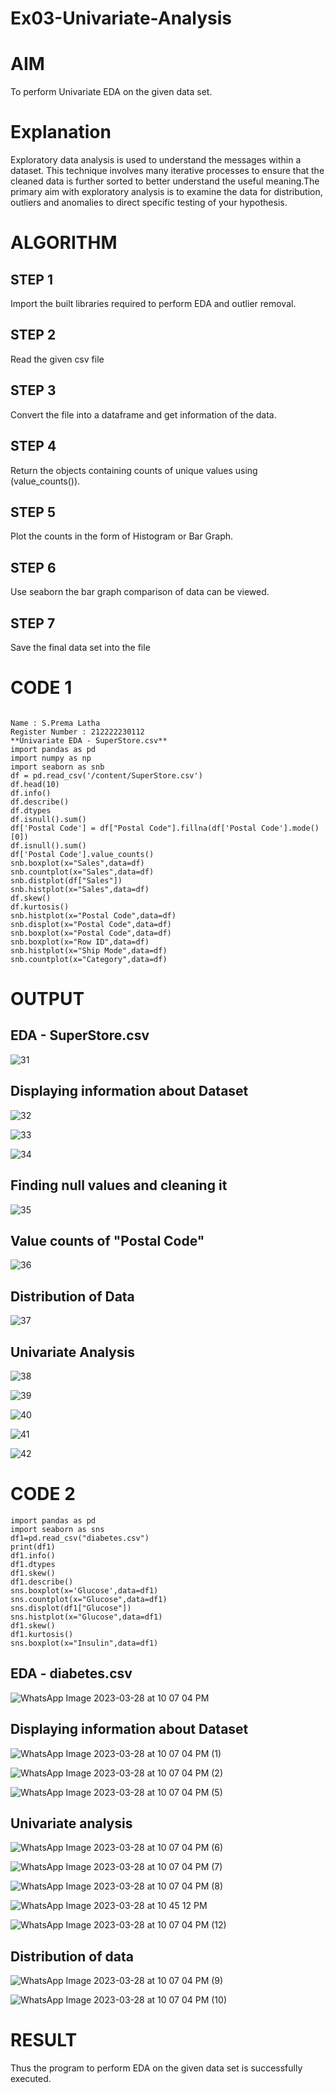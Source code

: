 # Ex03-Univariate-Analysis

# AIM
To perform Univariate EDA on the given data set.

# Explanation
Exploratory data analysis is used to understand the messages within a dataset. This technique involves many iterative processes to ensure that the cleaned data is further sorted to better understand the useful meaning.The primary aim with exploratory analysis is to examine the data for distribution, outliers and anomalies to direct specific testing of your hypothesis.

# ALGORITHM

## STEP 1
Import the built libraries required to perform EDA and outlier removal.

## STEP 2
Read the given csv file

## STEP 3
Convert the file into a dataframe and get information of the data.

## STEP 4
Return the objects containing counts of unique values using (value_counts()).

## STEP 5
Plot the counts in the form of Histogram or Bar Graph.

## STEP 6
Use seaborn the bar graph comparison of data can be viewed.

## STEP 7
Save the final data set into the file

# CODE 1
```

Name : S.Prema Latha
Register Number : 212222230112
**Univariate EDA - SuperStore.csv**
import pandas as pd
import numpy as np
import seaborn as snb
df = pd.read_csv('/content/SuperStore.csv')
df.head(10)
df.info()
df.describe()
df.dtypes
df.isnull().sum()
df['Postal Code'] = df["Postal Code"].fillna(df['Postal Code'].mode()[0])
df.isnull().sum()
df['Postal Code'].value_counts()
snb.boxplot(x="Sales",data=df)
snb.countplot(x="Sales",data=df)
snb.distplot(df["Sales"])
snb.histplot(x="Sales",data=df)
df.skew()
df.kurtosis()
snb.histplot(x="Postal Code",data=df)
snb.displot(x="Postal Code",data=df)
snb.boxplot(x="Postal Code",data=df)
snb.boxplot(x="Row ID",data=df)
snb.histplot(x="Ship Mode",data=df)
snb.countplot(x="Category",data=df)

```

# OUTPUT

## EDA - SuperStore.csv

![31](https://user-images.githubusercontent.com/120620842/228266559-c5ee7866-5a27-47eb-876d-ec2456fb941d.png)

## Displaying information about Dataset

![32](https://user-images.githubusercontent.com/120620842/228266646-b6ddcdbb-a235-41d9-8dc7-1397f2106963.png)

![33](https://user-images.githubusercontent.com/120620842/228266830-003e4d11-dc2c-468a-90e6-d014897649d0.png)

![34](https://user-images.githubusercontent.com/120620842/228266920-57ed130b-9696-4752-8112-b55377f843cc.png)

## Finding null values and cleaning it

![35](https://user-images.githubusercontent.com/120620842/228267110-21e89b81-c4b4-4352-90b3-528ee177ee36.png)

## Value counts of "Postal Code"

![36](https://user-images.githubusercontent.com/120620842/228267334-691608a2-305d-40dc-8ec2-9ef7494d05af.png)

## Distribution of Data

![37](https://user-images.githubusercontent.com/120620842/228267490-07d07778-520b-408a-8c4c-308ba2cc1873.png)

## Univariate Analysis

![38](https://user-images.githubusercontent.com/120620842/228267753-4202b9aa-5192-4402-a2f9-fb7c8b8ef812.png)

![39](https://user-images.githubusercontent.com/120620842/228267856-96eccc3f-728f-440c-83cd-b90652853948.png)

![40](https://user-images.githubusercontent.com/120620842/228267965-e07cd661-a42c-4408-a728-a9e6f6e542c7.png)

![41](https://user-images.githubusercontent.com/120620842/228268601-566ea5f5-fe07-4691-9182-696e4e48d979.png)

![42](https://user-images.githubusercontent.com/120620842/228268656-4d2f127a-e8ba-4dc0-a7e7-c233576e3617.png)

# CODE 2

```
import pandas as pd
import seaborn as sns
df1=pd.read_csv("diabetes.csv")
print(df1)
df1.info()
df1.dtypes
df1.skew()
df1.describe()
sns.boxplot(x='Glucose',data=df1)
sns.countplot(x="Glucose",data=df1)
sns.displot(df1["Glucose"]) 
sns.histplot(x="Glucose",data=df1)
df1.skew()
df1.kurtosis()
sns.boxplot(x="Insulin",data=df1)
```
## EDA - diabetes.csv

![WhatsApp Image 2023-03-28 at 10 07 04 PM](https://user-images.githubusercontent.com/120620842/228314134-19535e94-c39d-4d15-b2fe-b357273fb9a4.jpeg)

## Displaying information about Dataset

![WhatsApp Image 2023-03-28 at 10 07 04 PM (1)](https://user-images.githubusercontent.com/120620842/228314504-1780e4d4-a19f-49b4-8ed8-9fef1d60f681.jpeg)

![WhatsApp Image 2023-03-28 at 10 07 04 PM (2)](https://user-images.githubusercontent.com/120620842/228315268-7fc67009-3b43-4d2b-bbb1-967f5ad4fb60.jpeg)

![WhatsApp Image 2023-03-28 at 10 07 04 PM (5)](https://user-images.githubusercontent.com/120620842/228316400-51e096fb-6a3e-4efa-b73a-2f7d3121b2d3.jpeg)

## Univariate analysis

![WhatsApp Image 2023-03-28 at 10 07 04 PM (6)](https://user-images.githubusercontent.com/120620842/228316621-442cd182-b6cc-4763-8443-af3de270a8a6.jpeg)

![WhatsApp Image 2023-03-28 at 10 07 04 PM (7)](https://user-images.githubusercontent.com/120620842/228316784-83efbfb2-497b-49f7-b96a-49e150dbad83.jpeg)

![WhatsApp Image 2023-03-28 at 10 07 04 PM (8)](https://user-images.githubusercontent.com/120620842/228317002-0cc9c2d6-04b1-4772-81f3-aa94516ef83c.jpeg)

![WhatsApp Image 2023-03-28 at 10 45 12 PM](https://user-images.githubusercontent.com/120620842/228318019-83e3cf21-edf2-4833-b6cb-19d3e3d36dd7.jpeg)

![WhatsApp Image 2023-03-28 at 10 07 04 PM (12)](https://user-images.githubusercontent.com/120620842/228319234-0cab7162-9b91-477b-be12-00c48a59658f.jpeg)

## Distribution of data

![WhatsApp Image 2023-03-28 at 10 07 04 PM (9)](https://user-images.githubusercontent.com/120620842/228317642-ec99a504-31e0-482a-a023-b5e9e698b2d4.jpeg)

![WhatsApp Image 2023-03-28 at 10 07 04 PM (10)](https://user-images.githubusercontent.com/120620842/228317786-96a18279-e431-4de0-9d94-fe28011ea003.jpeg)


# RESULT
Thus the program to perform EDA on the given data set is successfully executed.
